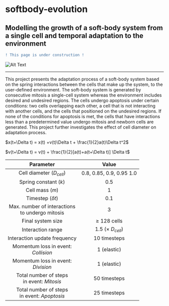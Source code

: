 # softbody-evolution
## **Modelling the growth of a soft-body system from a single cell and temporal adaptation to the environment**

```diff
! This page is under construction !
```
![Alt Text](https://media4.giphy.com/media/SZQBPO4NqHkh6wmdXk/giphy.gif)

---

This project presents the adaptation process of a soft-body system based on the spring interactions between the cells that make up the system, to the user-defined environment. The soft-body system is generated by consecutive mitosis a single-cell system whereas the environment includes desired and undesired regions. The cells undergo apoptosis under certain conditions: two cells overlapping each other, a cell that is not interacting with another cells, and the cells that positioned on the undesired regions. If none of the conditions for apoptosis is met, the cells that have interactions less than a predetermined value undergo mitosis and newborn cells are generated. This project further investigates the effect of cell diameter on adaptation process. 


$x(t+\Delta t) = x(t) +v(t)\Delta t + \frac{1}{2}a(t)\Delta t^2$

$v(t+\Delta t) = v(t) + \frac{1}{2}[a(t)+a(t+\Delta t)] \Delta t$

|   Parameter   |     Value     |
| :---: | :---: |
| Cell diameter $(D_{cell})$ | 0.8, 0.85, 0.9, 0.95 1.0  |
| Spring constant $(k)$      | 0.5  |
| Cell mass $(m)$            | 1  |
| Timestep $(\delta t)$      | 0.1 |
| Max. number of interactions<br />to undergo mitosis  | 3 |
| Final system size      | $\geq$ 128 cells  |
| Interaction range      | 1.5 $(\times$ $D_{cell})$  |
| Interaction update frequency       | 10 timesteps  |
| Momentum loss in event:<br />*Collision* | 1 (elastic)  |
| Momentum loss in event:<br />*Division* | 1 (elastic)  |
| Total number of steps<br />in event: *Mitosis* | 50 timesteps  |
| Total number of steps<br />in event: *Apoptosis* | 25 timesteps  |




